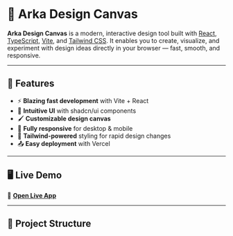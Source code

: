 
# 🎨 Arka Design Canvas

**Arka Design Canvas** is a modern, interactive design tool built with [React](https://react.dev/), [TypeScript](https://www.typescriptlang.org/), [Vite](https://vitejs.dev/), and [Tailwind CSS](https://tailwindcss.com/).
It enables you to create, visualize, and experiment with design ideas directly in your browser — fast, smooth, and responsive.

---

## 🚀 Features

- ⚡ **Blazing fast development** with Vite + React
- 🎯 **Intuitive UI** with shadcn/ui components
- 🖌️ **Customizable design canvas**
- 📱 **Fully responsive** for desktop & mobile
- 🌈 **Tailwind-powered** styling for rapid design changes
- 📤 **Easy deployment** with Vercel

---

## 🖥️ Live Demo

🔗 **[Open Live App](https://arka-design-canvas.vercel.app)**

---

## 📂 Project Structure
